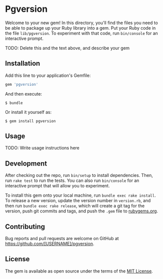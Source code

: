 # Pgversion

Welcome to your new gem! In this directory, you'll find the files you need to be able to package up your Ruby library into a gem. Put your Ruby code in the file `lib/pgversion`. To experiment with that code, run `bin/console` for an interactive prompt.

TODO: Delete this and the text above, and describe your gem

## Installation

Add this line to your application's Gemfile:

```ruby
gem 'pgversion'
```

And then execute:

    $ bundle

Or install it yourself as:

    $ gem install pgversion

## Usage

TODO: Write usage instructions here

## Development

After checking out the repo, run `bin/setup` to install dependencies. Then, run `rake test` to run the tests. You can also run `bin/console` for an interactive prompt that will allow you to experiment.

To install this gem onto your local machine, run `bundle exec rake install`. To release a new version, update the version number in `version.rb`, and then run `bundle exec rake release`, which will create a git tag for the version, push git commits and tags, and push the `.gem` file to [rubygems.org](https://rubygems.org).

## Contributing

Bug reports and pull requests are welcome on GitHub at https://github.com/[USERNAME]/pgversion.


## License

The gem is available as open source under the terms of the [MIT License](http://opensource.org/licenses/MIT).

